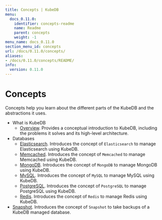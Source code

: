 ```yaml
---
title: Concepts | KubeDB
menu:
  docs_0.11.0:
    identifier: concepts-readme
    name: Readme
    parent: concepts
    weight: -1
menu_name: docs_0.11.0
section_menu_id: concepts
url: /docs/0.11.0/concepts/
aliases:
- /docs/0.11.0/concepts/README/
info:
  version: 0.11.0
---
```


# Concepts

Concepts help you learn about the different parts of the KubeDB and the abstractions it uses.

- What is KubeDB
  - [Overview](/docs/0.11.0/concepts/what-is-kubedb/overview). Provides a conceptual introduction to KubeDB, including the problems it solves and its high-level architecture.
- Databases
  - [Elasticsearch](/docs/0.11.0/concepts/databases/elasticsearch). Introduces the concept of `Elasticsearch` to manage Elasticsearch using KubeDB.
  - [Memcached](/docs/0.11.0/concepts/databases/memcached). Introduces the concept of `Memcached` to manage Memcached using KubeDB.
  - [MongoDB](/docs/0.11.0/concepts/databases/mongodb). Introduces the concept of `MongoDB` to manage MongoDB using KubeDB.
  - [MySQL](/docs/0.11.0/concepts/databases/mysql). Introduces the concept of `MySQL` to manage MySQL using KubeDB.
  - [PostgreSQL](/docs/0.11.0/concepts/databases/postgres). Introduces the concept of `PostgreSQL` to manage PostgreSQL using KubeDB.
  - [Redis](/docs/0.11.0/concepts/databases/redis). Introduces the concept of `Redis` to manage Redis using KubeDB.
- [Snapshot](/docs/0.11.0/concepts/snapshot). Introduces the concept of `Snapshot` to take backups of a KubeDB managed database.
